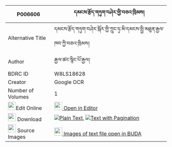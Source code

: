 |P006606|དམངས་རྩོད་གཏུག་བཤེར་གྱི་བཅའ་ཁྲིམས། 
| --- | --- 
|Alternative Title |དམངས་རྩོད་གཏུག་བཤེར་སྐོར་གྱི་ཀྲུང་ཧྭ་མི་དམངས་སྤྱི་མཐུན་རྒྱལ་ཁབ་ཀྱི་བཅའ་ཁྲིམས།
|Author| རྒྱལ་ཚང་སྙིང་པོ་རྒྱལ།
|BDRC ID | W8LS18628
|Creator | Google OCR
|Number of Volumes| 1
|<img width="25" src="https://img.icons8.com/color/25/000000/edit-property.png">Edit Online| [<img width="25" src="https://avatars.githubusercontent.com/u/45091458?s=200&v=4"> Open in Editor](http://editor.openpecha.org/P006606)
|<img width="25" src="https://img.icons8.com/fluent/48/000000/download-2.png"/>  Download | [![](https://img.icons8.com/color/20/000000/txt.png)Plain Text](https://github.com/Openpecha/P006606/releases/download/v1/mang_tso_tuksher_gyi_chatrim_plain_P006606.zip), [![](https://img.icons8.com/color/20/000000/txt.png)Text with Pagination](https://github.com/Openpecha/P006606/releases/download/v1/mang_tso_tuksher_gyi_chatrim_pages_P006606.zip)
|<img width="25" src="https://img.icons8.com/plasticine/100/000000/pictures-folder.png"/>  Source Images | [<img width="25" src="https://library.bdrc.io/icons/BUDA-small.svg"> Images of text file open in BUDA](https://library.bdrc.io/show/bdr:W8LS18628)